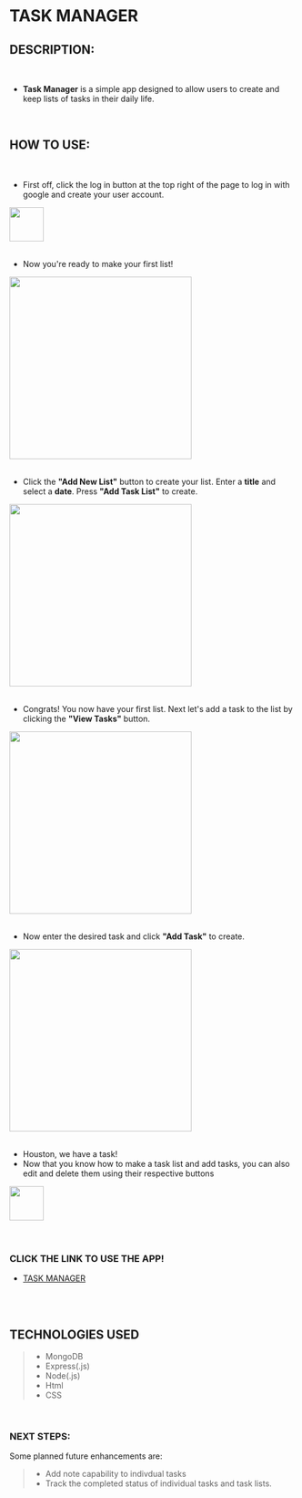 # **TASK MANAGER**

## **DESCRIPTION:**
<br />
 
 - **Task Manager** is a simple app designed to allow users to create and keep lists of tasks in their daily life.

<br />


## **HOW TO USE:**

<br />

- First off, click the log in button at the top right of the page to log in with google and create your user account.
  <br />

<img src="https://i.imgur.com/uKjMAM7.png" height= 60px>

<br />
<br />

- Now you're ready to make your first list! 
  <br />

<img src="https://i.imgur.com/VILHt61.png" height= 320px>

<br />
<br />

- Click the **"Add New List"** button to create your list. Enter a **title** and select a **date**. Press **"Add Task List"** to create.
  <br />

<img src="https://i.imgur.com/feVAZvA.png" height= 320px>

<br />
<br />

- Congrats! You now have your first list. Next let's add a task to the list by clicking the **"View Tasks"** button. 
  <br />

<img src="https://i.imgur.com/uzEgvNq.png" height= 320px>

<br />
<br />

- Now enter the desired task and click **"Add Task"** to create.
  <br />

<img src="https://i.imgur.com/LlP5Xur.png" height= 320px>

<br />
<br />

- Houston, we have a task!
- Now that you know how to make a task list and add tasks, you can also edit and delete them using their respective buttons
  <br />

<img src="https://i.imgur.com/lfFR2Jw.png" height= 60px>

<br />
<br />
<br />

### **CLICK THE LINK TO USE THE APP!**

- <a href="https://task-manager-sei.herokuapp.com/" target="_blank" rel="noreferrer noopener" >TASK MANAGER</a>

<br />
<br />

## **TECHNOLOGIES USED**

> - MongoDB
> - Express(.js)
> - Node(.js)
> - Html
> - CSS

<br />

### **NEXT STEPS:**

Some planned future enhancements are:

> - Add note capability to indivdual tasks
> - Track the completed status of individual tasks and task lists.
